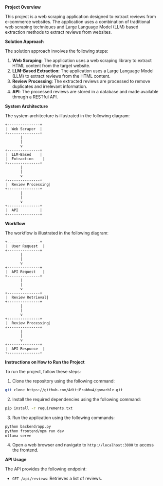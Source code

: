 **Project Overview**

This project is a web scraping application designed to extract reviews from e-commerce websites. The application uses a combination of traditional web scraping techniques and Large Language Model (LLM) based extraction methods to extract reviews from websites.

**Solution Approach**

The solution approach involves the following steps:

1. **Web Scraping**: The application uses a web scraping library to extract HTML content from the target website.
2. **LLM-Based Extraction**: The application uses a Large Language Model (LLM) to extract reviews from the HTML content.
3. **Review Processing**: The extracted reviews are processed to remove duplicates and irrelevant information.
4. **API**: The processed reviews are stored in a database and made available through a RESTful API.

**System Architecture**

The system architecture is illustrated in the following diagram:

```
+---------------+
|  Web Scraper  |
+---------------+
       |
       |
       v
+---------------+
|  LLM-Based    |
|  Extraction    |
+---------------+
       |
       |
       v
+---------------+
|  Review Processing|
+---------------+
       |
       |
       v
+---------------+
|  API          |
+---------------+
```

**Workflow**

The workflow is illustrated in the following diagram:

```
+---------------+
|  User Request  |
+---------------+
       |
       |
       v
+---------------+
|  API Request   |
+---------------+
       |
       |
       v
+---------------+
|  Review Retrieval|
+---------------+
       |
       |
       v
+---------------+
|  Review Processing|
+---------------+
       |
       |
       v
+---------------+
|  API Response  |
+---------------+
```

**Instructions on How to Run the Project**

To run the project, follow these steps:

1. Clone the repository using the following command:
```bash
git clone https://github.com/AditiPrabhuA/gomarble.git
```
2. Install the required dependencies using the following command:
```bash
pip install -r requirements.txt
```
3. Run the application using the following commands:
```bash
python backend/app.py
python frontend/npm run dev
ollama serve
```
4. Open a web browser and navigate to `http://localhost:3000` to access the frontend.

**API Usage**

The API provides the following endpoint:
* `GET /api/reviews`: Retrieves a list of reviews.
